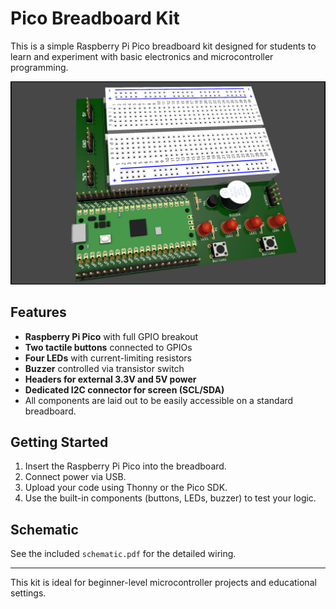 # Pico Breadboard Kit

This is a simple Raspberry Pi Pico breadboard kit designed for students to learn and experiment with basic electronics and microcontroller programming.

![Pico Breadboard](render.png)

## Features

- **Raspberry Pi Pico** with full GPIO breakout
- **Two tactile buttons** connected to GPIOs
- **Four LEDs** with current-limiting resistors
- **Buzzer** controlled via transistor switch
- **Headers for external 3.3V and 5V power**
- **Dedicated I2C connector for screen (SCL/SDA)**
- All components are laid out to be easily accessible on a standard breadboard.

## Getting Started

1. Insert the Raspberry Pi Pico into the breadboard.
2. Connect power via USB.
3. Upload your code using Thonny or the Pico SDK.
4. Use the built-in components (buttons, LEDs, buzzer) to test your logic.

## Schematic

See the included `schematic.pdf` for the detailed wiring.

---

This kit is ideal for beginner-level microcontroller projects and educational settings.
